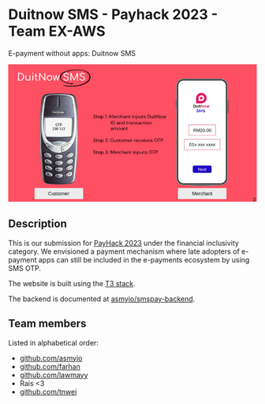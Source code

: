 # Duitnow SMS - Payhack 2023 - Team EX-AWS

E-payment without apps: Duitnow SMS

![](duitnow-slide.jpeg)

## Description

This is our submission for [PayHack 2023](https://jomhack.com/payhack/) under the financial inclusivity category. We envisioned a payment mechanism where late adopters of e-payment apps can still be included in the e-payments ecosystem by using SMS OTP.

The website is built using the [T3 stack](https://github.com/t3-oss/create-t3-app).

The backend is documented at [asmyio/smspay-backend](https://github.com/asmyio/smspay-backend).

## Team members

Listed in alphabetical order:

+ [github.com/asmyio](https://github.com/asmyio/)
+ [github.com/farhan](https://github.com/farhan-helmy/)
+ [github.com/lawmayy](https://github.com/lawmayy)
+ Rais <3
+ [github.com/tnwei](https://github.com/tnwei/)

